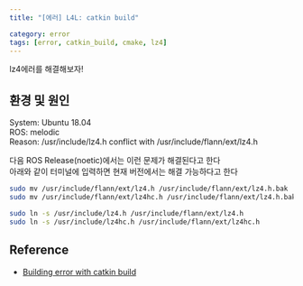 ```yaml
---
title: "[에러] L4L: catkin build"

category: error
tags: [error, catkin_build, cmake, lz4]
---
```


lz4에러를 해결해보자!

## 환경 및 원인

System: Ubuntu 18.04 <br/>
ROS: melodic <br/>
Reason: /usr/include/lz4.h conflict with /usr/include/flann/ext/lz4.h <br/>

다음 ROS Release(noetic)에서는 이런 문제가 해결된다고 한다<br/>
아래와 같이 터미널에 입력하면 현재 버전에서는 해결 가능하다고 한다 <br/>

~~~bash
sudo mv /usr/include/flann/ext/lz4.h /usr/include/flann/ext/lz4.h.bak
sudo mv /usr/include/flann/ext/lz4hc.h /usr/include/flann/ext/lz4.h.bak

sudo ln -s /usr/include/lz4.h /usr/include/flann/ext/lz4.h
sudo ln -s /usr/include/lz4hc.h /usr/include/flann/ext/lz4hc.h
~~~




## Reference
* [Building error with catkin build](https://github.com/ethz-asl/lidar_align/issues/16)